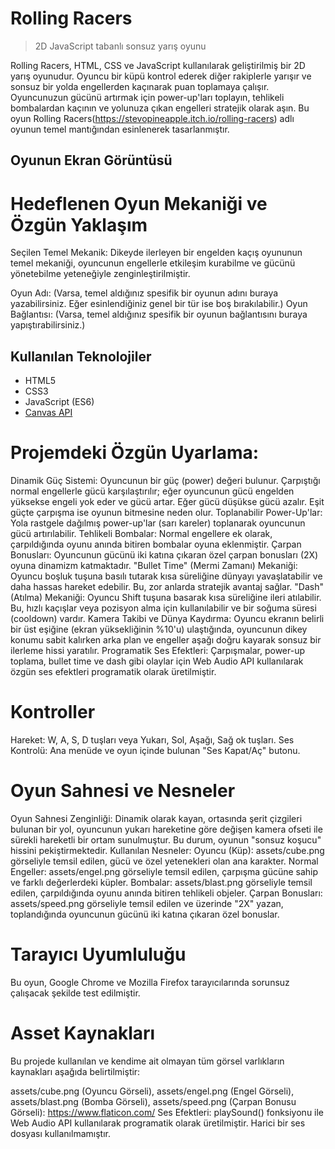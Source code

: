 # Rolling Racers
> 2D JavaScript tabanlı sonsuz yarış oyunu

Rolling Racers, HTML, CSS ve JavaScript kullanılarak geliştirilmiş bir 2D yarış oyunudur. Oyuncu bir küpü kontrol ederek diğer rakiplerle yarışır ve sonsuz bir yolda engellerden kaçınarak puan toplamaya çalışır.
 Oyuncunuzun gücünü artırmak için power-up'ları toplayın, tehlikeli bombalardan kaçının ve yolunuza çıkan engelleri stratejik olarak aşın. Bu oyun Rolling Racers(https://stevopineapple.itch.io/rolling-racers) adlı oyunun temel mantığından esinlenerek tasarlanmıştır.

 ## Oyunun Ekran Görüntüsü

# Hedeflenen Oyun Mekaniği ve Özgün Yaklaşım
Seçilen Temel Mekanik: Dikeyde ilerleyen bir engelden kaçış oyununun temel mekaniği, oyuncunun engellerle etkileşim kurabilme ve gücünü yönetebilme yeteneğiyle zenginleştirilmiştir.

Oyun Adı: (Varsa, temel aldığınız spesifik bir oyunun adını buraya yazabilirsiniz. Eğer esinlendiğiniz genel bir tür ise boş bırakılabilir.)
Oyun Bağlantısı: (Varsa, temel aldığınız spesifik bir oyunun bağlantısını buraya yapıştırabilirsiniz.)

## Kullanılan Teknolojiler

- HTML5
- CSS3
- JavaScript (ES6)
- [Canvas API](https://developer.mozilla.org/en-US/docs/Web/API/Canvas_API)

# Projemdeki Özgün Uyarlama:

Dinamik Güç Sistemi: Oyuncunun bir güç (power) değeri bulunur. Çarpıştığı normal engellerle gücü karşılaştırılır; eğer oyuncunun gücü engelden yüksekse engeli yok eder ve gücü artar. Eğer gücü düşükse gücü azalır. Eşit güçte çarpışma ise oyunun bitmesine neden olur.
Toplanabilir Power-Up'lar: Yola rastgele dağılmış power-up'lar (sarı kareler) toplanarak oyuncunun gücü artırılabilir.
Tehlikeli Bombalar: Normal engellere ek olarak, çarpıldığında oyunu anında bitiren bombalar oyuna eklenmiştir.
Çarpan Bonusları: Oyuncunun gücünü iki katına çıkaran özel çarpan bonusları (2X) oyuna dinamizm katmaktadır.
"Bullet Time" (Mermi Zamanı) Mekaniği: Oyuncu boşluk tuşuna basılı tutarak kısa süreliğine dünyayı yavaşlatabilir ve daha hassas hareket edebilir. Bu, zor anlarda stratejik avantaj sağlar.
"Dash" (Atılma) Mekaniği: Oyuncu Shift tuşuna basarak kısa süreliğine ileri atılabilir. Bu, hızlı kaçışlar veya pozisyon alma için kullanılabilir ve bir soğuma süresi (cooldown) vardır.
Kamera Takibi ve Dünya Kaydırma: Oyuncu ekranın belirli bir üst eşiğine (ekran yüksekliğinin %10'u) ulaştığında, oyuncunun dikey konumu sabit kalırken arka plan ve engeller aşağı doğru kayarak sonsuz bir ilerleme hissi yaratılır.
Programatik Ses Efektleri: Çarpışmalar, power-up toplama, bullet time ve dash gibi olaylar için Web Audio API kullanılarak özgün ses efektleri programatik olarak üretilmiştir.

# Kontroller
Hareket: W, A, S, D tuşları veya Yukarı, Sol, Aşağı, Sağ ok tuşları.
Ses Kontrolü: Ana menüde ve oyun içinde bulunan "Ses Kapat/Aç" butonu.

# Oyun Sahnesi ve Nesneler
Oyun Sahnesi Zenginliği: Dinamik olarak kayan, ortasında şerit çizgileri bulunan bir yol, oyuncunun yukarı hareketine göre değişen kamera ofseti ile sürekli hareketli bir ortam sunulmuştur. Bu durum, oyunun "sonsuz koşucu" hissini pekiştirmektedir.
Kullanılan Nesneler:
Oyuncu (Küp): assets/cube.png görseliyle temsil edilen, gücü ve özel yetenekleri olan ana karakter.
Normal Engeller: assets/engel.png görseliyle temsil edilen, çarpışma gücüne sahip ve farklı değerlerdeki küpler.
Bombalar: assets/blast.png görseliyle temsil edilen, çarpıldığında oyunu anında bitiren tehlikeli objeler.
Çarpan Bonusları: assets/speed.png görseliyle temsil edilen ve üzerinde "2X" yazan, toplandığında oyuncunun gücünü iki katına çıkaran özel bonuslar.

# Tarayıcı Uyumluluğu
Bu oyun, Google Chrome ve Mozilla Firefox tarayıcılarında sorunsuz çalışacak şekilde test edilmiştir.



# Asset Kaynakları
Bu projede kullanılan ve kendime ait olmayan tüm görsel varlıkların kaynakları aşağıda belirtilmiştir:

assets/cube.png (Oyuncu Görseli), assets/engel.png (Engel Görseli), assets/blast.png (Bomba Görseli), assets/speed.png (Çarpan Bonusu Görseli): https://www.flaticon.com/
Ses Efektleri: playSound() fonksiyonu ile Web Audio API kullanılarak programatik olarak üretilmiştir. Harici bir ses dosyası kullanılmamıştır.

